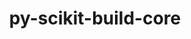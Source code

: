 ---
title: "py-scikit-build-core"
layout: cache
categories: [package, develop-2025-02-02]
meta: {"versions": ["0.10.7"], "compilers": ["gcc@=11.1.0", "gcc@=11.4.0", "oneapi@=2024.2.1"], "oss": ["ubuntu20.04", "ubuntu22.04"], "platforms": ["linux"], "targets": ["neoverse_v2", "x86_64_v3"], "stacks": ["data-vis-sdk", "e4s", "e4s-neoverse-v2", "e4s-oneapi", "root"], "num_specs": 12, "num_specs_by_stack": {"root": 12, "data-vis-sdk": 1, "e4s-neoverse-v2": 3, "e4s": 5, "e4s-oneapi": 3}}
spec_details: [{"hash": "pwfsyzlshyltq4ytklbd4bjosrqwve5i", "compiler": "gcc@=11.1.0", "versions": ["0.10.7"], "os": "ubuntu20.04", "platform": "linux", "target": "x86_64_v3", "variants": ["build_system=python_pip", "+pyproject"], "stacks": ["root", "data-vis-sdk"], "size": "-", "tarball": "https://binaries.spack.io/develop-2025-02-02/build_cache/linux-ubuntu20.04-x86_64_v3/gcc-11.1.0/py-scikit-build-core-0.10.7/linux-ubuntu20.04-x86_64_v3-gcc-11.1.0-py-scikit-build-core-0.10.7-pwfsyzlshyltq4ytklbd4bjosrqwve5i.spack"}, {"hash": "4ugrjvycnskgz5jsgzhb3mmwohjj7wux", "compiler": "gcc@=11.4.0", "versions": ["0.10.7"], "os": "ubuntu22.04", "platform": "linux", "target": "neoverse_v2", "variants": ["build_system=python_pip", "+pyproject"], "stacks": ["root", "e4s-neoverse-v2"], "size": "-", "tarball": "https://binaries.spack.io/develop-2025-02-02/build_cache/linux-ubuntu22.04-neoverse_v2/gcc-11.4.0/py-scikit-build-core-0.10.7/linux-ubuntu22.04-neoverse_v2-gcc-11.4.0-py-scikit-build-core-0.10.7-4ugrjvycnskgz5jsgzhb3mmwohjj7wux.spack"}, {"hash": "jiftgejm6vtwcsw36zhl3vlzjo3g736h", "compiler": "gcc@=11.4.0", "versions": ["0.10.7"], "os": "ubuntu22.04", "platform": "linux", "target": "neoverse_v2", "variants": ["build_system=python_pip", "+pyproject"], "stacks": ["root", "e4s-neoverse-v2"], "size": "-", "tarball": "https://binaries.spack.io/develop-2025-02-02/build_cache/linux-ubuntu22.04-neoverse_v2/gcc-11.4.0/py-scikit-build-core-0.10.7/linux-ubuntu22.04-neoverse_v2-gcc-11.4.0-py-scikit-build-core-0.10.7-jiftgejm6vtwcsw36zhl3vlzjo3g736h.spack"}, {"hash": "akro25n3uedw6rwyd6uf4wbkr6z6jcbl", "compiler": "gcc@=11.4.0", "versions": ["0.10.7"], "os": "ubuntu22.04", "platform": "linux", "target": "neoverse_v2", "variants": ["build_system=python_pip", "+pyproject"], "stacks": ["root", "e4s-neoverse-v2"], "size": "-", "tarball": "https://binaries.spack.io/develop-2025-02-02/build_cache/linux-ubuntu22.04-neoverse_v2/gcc-11.4.0/py-scikit-build-core-0.10.7/linux-ubuntu22.04-neoverse_v2-gcc-11.4.0-py-scikit-build-core-0.10.7-akro25n3uedw6rwyd6uf4wbkr6z6jcbl.spack"}, {"hash": "oikyv67endvqgjwx3zod437af7spdxsf", "compiler": "gcc@=11.4.0", "versions": ["0.10.7"], "os": "ubuntu22.04", "platform": "linux", "target": "x86_64_v3", "variants": ["build_system=python_pip", "+pyproject"], "stacks": ["root", "e4s"], "size": "-", "tarball": "https://binaries.spack.io/develop-2025-02-02/build_cache/linux-ubuntu22.04-x86_64_v3/gcc-11.4.0/py-scikit-build-core-0.10.7/linux-ubuntu22.04-x86_64_v3-gcc-11.4.0-py-scikit-build-core-0.10.7-oikyv67endvqgjwx3zod437af7spdxsf.spack"}, {"hash": "wx7wj23mf26qnq7tlxqa2npj6axecl7e", "compiler": "gcc@=11.4.0", "versions": ["0.10.7"], "os": "ubuntu22.04", "platform": "linux", "target": "x86_64_v3", "variants": ["build_system=python_pip", "+pyproject"], "stacks": ["root", "e4s"], "size": "-", "tarball": "https://binaries.spack.io/develop-2025-02-02/build_cache/linux-ubuntu22.04-x86_64_v3/gcc-11.4.0/py-scikit-build-core-0.10.7/linux-ubuntu22.04-x86_64_v3-gcc-11.4.0-py-scikit-build-core-0.10.7-wx7wj23mf26qnq7tlxqa2npj6axecl7e.spack"}, {"hash": "en7ojnka2oovktgvakcansxcsepiins6", "compiler": "gcc@=11.4.0", "versions": ["0.10.7"], "os": "ubuntu22.04", "platform": "linux", "target": "x86_64_v3", "variants": ["build_system=python_pip", "+pyproject"], "stacks": ["root", "e4s"], "size": "-", "tarball": "https://binaries.spack.io/develop-2025-02-02/build_cache/linux-ubuntu22.04-x86_64_v3/gcc-11.4.0/py-scikit-build-core-0.10.7/linux-ubuntu22.04-x86_64_v3-gcc-11.4.0-py-scikit-build-core-0.10.7-en7ojnka2oovktgvakcansxcsepiins6.spack"}, {"hash": "yj3427som3ug6aaty2gbchig66b2latf", "compiler": "gcc@=11.4.0", "versions": ["0.10.7"], "os": "ubuntu22.04", "platform": "linux", "target": "x86_64_v3", "variants": ["build_system=python_pip", "+pyproject"], "stacks": ["root", "e4s"], "size": "-", "tarball": "https://binaries.spack.io/develop-2025-02-02/build_cache/linux-ubuntu22.04-x86_64_v3/gcc-11.4.0/py-scikit-build-core-0.10.7/linux-ubuntu22.04-x86_64_v3-gcc-11.4.0-py-scikit-build-core-0.10.7-yj3427som3ug6aaty2gbchig66b2latf.spack"}, {"hash": "mkxz4yfm2rxpoopvvaxq245qnbyiv6ua", "compiler": "gcc@=11.4.0", "versions": ["0.10.7"], "os": "ubuntu22.04", "platform": "linux", "target": "x86_64_v3", "variants": ["build_system=python_pip", "+pyproject"], "stacks": ["root", "e4s"], "size": "-", "tarball": "https://binaries.spack.io/develop-2025-02-02/build_cache/linux-ubuntu22.04-x86_64_v3/gcc-11.4.0/py-scikit-build-core-0.10.7/linux-ubuntu22.04-x86_64_v3-gcc-11.4.0-py-scikit-build-core-0.10.7-mkxz4yfm2rxpoopvvaxq245qnbyiv6ua.spack"}, {"hash": "ceziqadtukzywmqtmcmjivqinfjshnv4", "compiler": "oneapi@=2024.2.1", "versions": ["0.10.7"], "os": "ubuntu22.04", "platform": "linux", "target": "x86_64_v3", "variants": ["build_system=python_pip", "+pyproject"], "stacks": ["root", "e4s-oneapi"], "size": "-", "tarball": "https://binaries.spack.io/develop-2025-02-02/build_cache/linux-ubuntu22.04-x86_64_v3/oneapi-2024.2.1/py-scikit-build-core-0.10.7/linux-ubuntu22.04-x86_64_v3-oneapi-2024.2.1-py-scikit-build-core-0.10.7-ceziqadtukzywmqtmcmjivqinfjshnv4.spack"}, {"hash": "ol75e3u6vpth63tu7bdizysdoppl67yc", "compiler": "oneapi@=2024.2.1", "versions": ["0.10.7"], "os": "ubuntu22.04", "platform": "linux", "target": "x86_64_v3", "variants": ["build_system=python_pip", "+pyproject"], "stacks": ["root", "e4s-oneapi"], "size": "-", "tarball": "https://binaries.spack.io/develop-2025-02-02/build_cache/linux-ubuntu22.04-x86_64_v3/oneapi-2024.2.1/py-scikit-build-core-0.10.7/linux-ubuntu22.04-x86_64_v3-oneapi-2024.2.1-py-scikit-build-core-0.10.7-ol75e3u6vpth63tu7bdizysdoppl67yc.spack"}, {"hash": "xknfm6hj7tkvztysq5rtszwmizhmwmq3", "compiler": "oneapi@=2024.2.1", "versions": ["0.10.7"], "os": "ubuntu22.04", "platform": "linux", "target": "x86_64_v3", "variants": ["build_system=python_pip", "+pyproject"], "stacks": ["root", "e4s-oneapi"], "size": "-", "tarball": "https://binaries.spack.io/develop-2025-02-02/build_cache/linux-ubuntu22.04-x86_64_v3/oneapi-2024.2.1/py-scikit-build-core-0.10.7/linux-ubuntu22.04-x86_64_v3-oneapi-2024.2.1-py-scikit-build-core-0.10.7-xknfm6hj7tkvztysq5rtszwmizhmwmq3.spack"}]
---